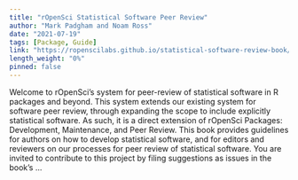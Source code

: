 ```yaml
---
title: "rOpenSci Statistical Software Peer Review"
author: "Mark Padgham and Noam Ross"
date: "2021-07-19"
tags: [Package, Guide]
link: "https://ropenscilabs.github.io/statistical-software-review-book/"
length_weight: "0%"
pinned: false
---
```


Welcome to rOpenSci’s system for peer-review of
statistical software in R packages and beyond. This system extends our existing
system for software peer
review, through expanding the
scope to
include explicitly statistical software. As such, it is a direct extension of
rOpenSci Packages: Development, Maintenance, and
Peer Review. This book provides guidelines for
authors on how to develop statistical software, and for editors and reviewers
on our processes for peer review of statistical software. You are invited to contribute to this project by filing suggestions as issues
in the book’s ...
